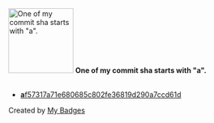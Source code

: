 <img src="https://github.com/my-badges/my-badges/blob/master/src/all-badges/abc-commit/a-commit.png?raw=true" alt="One of my commit sha starts with &quot;a&quot;." title="One of my commit sha starts with &quot;a&quot;." width="128">
<strong>One of my commit sha starts with &quot;a&quot;.</strong>
<br><br>

- <a href="https://github.com/Spi1y/tsp-solver/commit/af57317a71e680685c802fe36819d290a7ccd61d"><strong>a</strong>f57317a71e680685c802fe36819d290a7ccd61d</a>


Created by <a href="https://github.com/my-badges/my-badges">My Badges</a>
